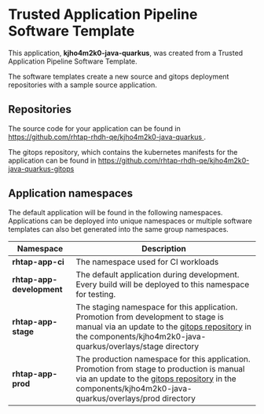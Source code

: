 # Trusted Application Pipeline Software Template

This application, **kjho4m2k0-java-quarkus**, was created from a Trusted Application Pipeline Software Template.

The software templates create a new source and gitops deployment repositories with a sample source application. 

## Repositories

The source code for your application can be found in [https://github.com/rhtap-rhdh-qe/kjho4m2k0-java-quarkus ](https://github.com/rhtap-rhdh-qe/kjho4m2k0-java-quarkus ).
 
The gitops repository, which contains the kubernetes manifests for the application can be found in 
[https://github.com/rhtap-rhdh-qe/kjho4m2k0-java-quarkus-gitops ](https://github.com/rhtap-rhdh-qe/kjho4m2k0-java-quarkus-gitops ) 

## Application namespaces 

The default application will be found in the following namespaces. Applications can be deployed into unique namespaces or multiple software templates can also bet generated into the same group namespaces.  

|  Namespace   |  Description   |  
| -------- | -------- |
| **rhtap-app-ci** | The namespace used for CI workloads |
| **rhtap-app-development** | The default application during development. Every build will be deployed to this namespace for testing. |
| **rhtap-app-stage** | The staging namespace for this application. Promotion from development to stage is manual via an update to the [gitops repository](https://github.com/rhtap-rhdh-qe/kjho4m2k0-java-quarkus-gitops ) in the components/kjho4m2k0-java-quarkus/overlays/stage directory |
| **rhtap-app-prod** | The production namespace for this application. Promotion from stage to production is manual via an update to the [gitops repository](https://github.com/rhtap-rhdh-qe/kjho4m2k0-java-quarkus-gitops ) in the components/kjho4m2k0-java-quarkus/overlays/prod directory |